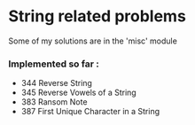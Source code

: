# String related problems

Some of my solutions are in the 'misc' module

### Implemented so far :

- 344 Reverse String
- 345 Reverse Vowels of a String
- 383 Ransom Note
- 387 First Unique Character in a String